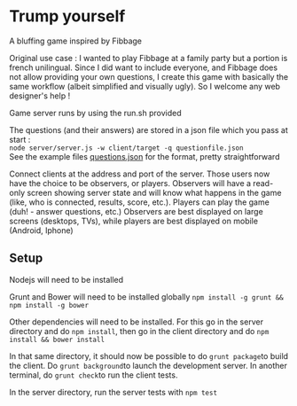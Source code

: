 # Trump yourself

A bluffing game inspired by Fibbage

Original use case : I wanted to play Fibbage at a family party but a portion is french unilingual. Since I did want to include everyone, and Fibbage does not allow providing your own questions, I create this game with basically the same workflow (albeit simplified and visually ugly). So I welcome any web designer's help !

Game server runs by using the run.sh provided

The questions (and their answers) are stored in a json file which you pass at start :  
``node server/server.js -w client/target -q questionfile.json``  
See the example files [questions.json](./questions.json) for the format, pretty straightforward

Connect clients at the address and port of the server. Those users now have the choice to be observers, or players. Observers will have a read-only screen showing server state and will know what happens in the game (like, who is connected, results, score, etc.). Players can play the game (duh! - answer questions, etc.) Observers are best displayed on large screens (desktops, TVs), while players are best displayed on mobile (Android, Iphone)

## Setup

Nodejs will need to be installed

Grunt and Bower will need to be installed globally ``npm install -g grunt && npm install -g bower``

Other dependencies will need to be installed. For this go in the server directory and do ``npm install``, then go in the client directory and do ``npm install && bower install``

In that same directory, it should now be possible to do ``grunt package``to build the client. Do ``grunt background``to launch the development server. In another terminal, do ``grunt check``to run the client tests.

In the server directory, run the server tests with ``npm test``
